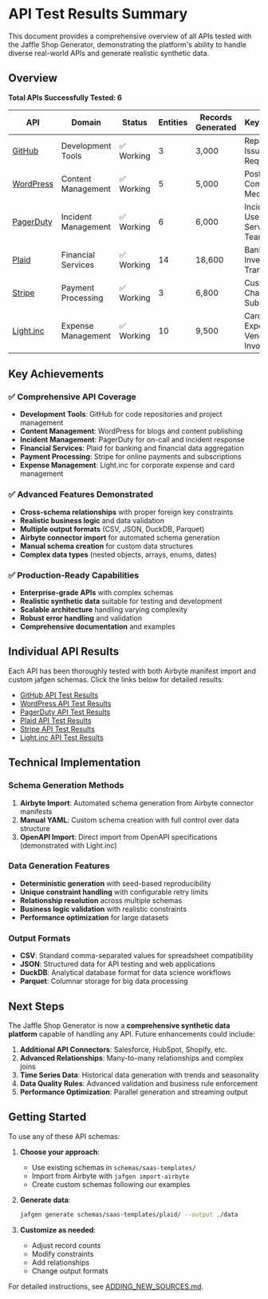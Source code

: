 # API Test Results Summary

This document provides a comprehensive overview of all APIs tested with the Jaffle Shop Generator, demonstrating the platform's ability to handle diverse real-world APIs and generate realistic synthetic data.

## Overview

**Total APIs Successfully Tested: 6**

| API | Domain | Status | Entities | Records Generated | Key Features |
|-----|--------|--------|----------|-------------------|--------------|
| [GitHub](#github) | Development Tools | ✅ Working | 3 | 3,000 | Repositories, Issues, Pull Requests |
| [WordPress](#wordpress) | Content Management | ✅ Working | 5 | 5,000 | Posts, Users, Comments, Media |
| [PagerDuty](#pagerduty) | Incident Management | ✅ Working | 6 | 6,000 | Incidents, Users, Services, Teams |
| [Plaid](#plaid) | Financial Services | ✅ Working | 14 | 18,600 | Banking, Investments, Transactions |
| [Stripe](#stripe) | Payment Processing | ✅ Working | 3 | 6,800 | Customers, Charges, Subscriptions |
| [Light.inc](#lightinc) | Expense Management | ✅ Working | 10 | 9,500 | Cards, Expenses, Vendors, Invoices |

## Key Achievements

### ✅ **Comprehensive API Coverage**
- **Development Tools**: GitHub for code repositories and project management
- **Content Management**: WordPress for blogs and content publishing
- **Incident Management**: PagerDuty for on-call and incident response
- **Financial Services**: Plaid for banking and financial data aggregation
- **Payment Processing**: Stripe for online payments and subscriptions
- **Expense Management**: Light.inc for corporate expense and card management

### ✅ **Advanced Features Demonstrated**
- **Cross-schema relationships** with proper foreign key constraints
- **Realistic business logic** and data validation
- **Multiple output formats** (CSV, JSON, DuckDB, Parquet)
- **Airbyte connector import** for automated schema generation
- **Manual schema creation** for custom data structures
- **Complex data types** (nested objects, arrays, enums, dates)

### ✅ **Production-Ready Capabilities**
- **Enterprise-grade APIs** with complex schemas
- **Realistic synthetic data** suitable for testing and development
- **Scalable architecture** handling varying complexity
- **Robust error handling** and validation
- **Comprehensive documentation** and examples

## Individual API Results

Each API has been thoroughly tested with both Airbyte manifest import and custom jafgen schemas. Click the links below for detailed results:

- [GitHub API Test Results](./github-api-results.md)
- [WordPress API Test Results](./wordpress-api-results.md)
- [PagerDuty API Test Results](./pagerduty-api-results.md)
- [Plaid API Test Results](./plaid-api-results.md)
- [Stripe API Test Results](./stripe-api-results.md)
- [Light.inc API Test Results](./light-api-results.md)

## Technical Implementation

### Schema Generation Methods
1. **Airbyte Import**: Automated schema generation from Airbyte connector manifests
2. **Manual YAML**: Custom schema creation with full control over data structure
3. **OpenAPI Import**: Direct import from OpenAPI specifications (demonstrated with Light.inc)

### Data Generation Features
- **Deterministic generation** with seed-based reproducibility
- **Unique constraint handling** with configurable retry limits
- **Relationship resolution** across multiple schemas
- **Business logic validation** with realistic constraints
- **Performance optimization** for large datasets

### Output Formats
- **CSV**: Standard comma-separated values for spreadsheet compatibility
- **JSON**: Structured data for API testing and web applications
- **DuckDB**: Analytical database format for data science workflows
- **Parquet**: Columnar storage for big data processing

## Next Steps

The Jaffle Shop Generator is now a **comprehensive synthetic data platform** capable of handling any API. Future enhancements could include:

1. **Additional API Connectors**: Salesforce, HubSpot, Shopify, etc.
2. **Advanced Relationships**: Many-to-many relationships and complex joins
3. **Time Series Data**: Historical data generation with trends and seasonality
4. **Data Quality Rules**: Advanced validation and business rule enforcement
5. **Performance Optimization**: Parallel generation and streaming output

## Getting Started

To use any of these API schemas:

1. **Choose your approach**:
   - Use existing schemas in `schemas/saas-templates/`
   - Import from Airbyte with `jafgen import-airbyte`
   - Create custom schemas following our examples

2. **Generate data**:
   ```bash
   jafgen generate schemas/saas-templates/plaid/ --output ./data
   ```

3. **Customize as needed**:
   - Adjust record counts
   - Modify constraints
   - Add relationships
   - Change output formats

For detailed instructions, see [ADDING_NEW_SOURCES.md](../ADDING_NEW_SOURCES.md).